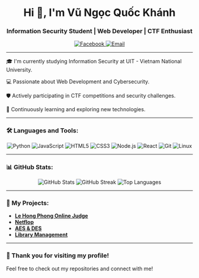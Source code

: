 <!-- Banner chào mừng -->
<h1 align="center">Hi 👋, I'm Vũ Ngọc Quốc Khánh</h1>
<h3 align="center">Information Security Student | Web Developer | CTF Enthusiast</h3>

<!-- Liên kết mạng xã hội -->
<p align="center">
  <a href="https://www.facebook.com/anotherk.da" target="_blank">
    <img src="https://img.shields.io/badge/Facebook-1877F2?style=flat&logo=facebook&logoColor=white" alt="Facebook"/>
  </a>
  <a href="mailto:your.email@example.com">
    <img src="https://img.shields.io/badge/Email-D14836?style=flat&logo=gmail&logoColor=white" alt="Email"/>
  </a>
</p>

<!-- Giới thiệu bản thân -->
---

🎓 I'm currently studying Information Security at UIT - Vietnam National University.

💻 Passionate about Web Development and Cybersecurity.

🛡️ Actively participating in CTF competitions and security challenges.

🌱 Continuously learning and exploring new technologies.

<!-- Kỹ năng -->
---

### 🛠️ Languages and Tools:

<p align="center">
  <img src="https://img.shields.io/badge/Python-3776AB?style=flat&logo=python&logoColor=white" alt="Python"/>
  <img src="https://img.shields.io/badge/JavaScript-F7DF1E?style=flat&logo=javascript&logoColor=black" alt="JavaScript"/>
  <img src="https://img.shields.io/badge/HTML5-E34F26?style=flat&logo=html5&logoColor=white" alt="HTML5"/>
  <img src="https://img.shields.io/badge/CSS3-1572B6?style=flat&logo=css3&logoColor=white" alt="CSS3"/>
  <img src="https://img.shields.io/badge/Node.js-339933?style=flat&logo=node.js&logoColor=white" alt="Node.js"/>
  <img src="https://img.shields.io/badge/React-61DAFB?style=flat&logo=react&logoColor=black" alt="React"/>
  <img src="https://img.shields.io/badge/Git-F05032?style=flat&logo=git&logoColor=white" alt="Git"/>
  <img src="https://img.shields.io/badge/Linux-FCC624?style=flat&logo=linux&logoColor=black" alt="Linux"/>
</p>

<!-- Thống kê GitHub -->
---

### 📊 GitHub Stats:

<p align="center">
  <img src="https://github-readme-stats.vercel.app/api?username=AnoTherK-ATK&show_icons=true&theme=radical" alt="GitHub Stats"/>
  <img src="https://github-readme-streak-stats.herokuapp.com/?user=AnoTherK-ATK&theme=radical" alt="GitHub Streak"/>
  <img src="https://github-readme-stats.vercel.app/api/top-langs/?username=AnoTherK-ATK&layout=compact&theme=radical" alt="Top Languages"/>
</p>

---

### 📂 My Projects:

- [**Le Hong Phong Online Judge**](https://github.com/AnoTherK-ATK/LHPOJ)
- [**Netflop**](https://github.com/AnoTherK-ATK/Netflop)
- [**AES & DES**](https://github.com/AnoTherK-ATK/AES-DES-cryptopp)
- [**Library Management**](https://github.com/AnoTherK-ATK/LibraryManagement)

<!-- Cảm ơn -->
---

### 🙏 Thank you for visiting my profile!

Feel free to check out my repositories and connect with me!
